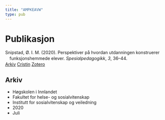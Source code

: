 ```yaml
---
title: "AMPKEAVW"
type: pub
---
```

<h1>Publikasjon</h1>
<article id="csl-bib-container-AMPKEAVW" class="csl-bib-container">
  <div class="csl-bib-body" style="line-height: 1.35; padding-left: 1em; text-indent:-1em;">
  <div class="csl-entry">Snipstad, &#xD8;. I. M. (2020). Perspektiver p&#xE5; hvordan utdanningen konstruerer funksjonshemmede elever. <i>Spesialpedagogikk</i>, <i>3</i>, 36&#x2013;44.</div>
</div>
  <div class="csl-bib-buttons">
    <a href="#taxonomy-article-AMPKEAVW" class="csl-bib-button">Arkiv</a>
    <a href="https://app.cristin.no/results/show.jsf?id=1819320" alt="Cristin URL" class="csl-bib-button">Cristin</a>
    <a href="http://zotero.org/groups/5402882/items/AMPKEAVW" alt="Zotero URL" class="csl-bib-button">Zotero</a>
  </div>
  <div id="csl-bib-meta-container-AMPKEAVW"></div>
</article>
<div id="csl-bib-meta-AMPKEAVW" class="csl-bib-meta">
  <article id="taxonomy-article-AMPKEAVW" class="taxonomy-article">
    <h1>Arkiv</h1>
    <ul>
      <li>Høgskolen i Innlandet</li>
      <li>Fakultet for helse- og sosialvitenskap</li>
      <li>Institutt for sosialvitenskap og veiledning</li>
      <li>2020</li>
      <li>Juli</li>
    </ul>
  </article>
</div>
